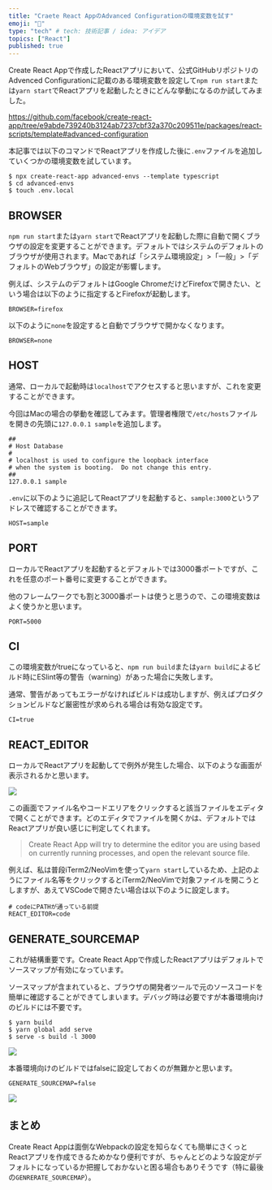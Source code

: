 ```yaml
---
title: "Craete React AppのAdvanced Configurationの環境変数を試す"
emoji: "🍺"
type: "tech" # tech: 技術記事 / idea: アイデア
topics: ["React"]
published: true
---
```


Create React Appで作成したReactアプリにおいて、公式GitHubリポジトリのAdvenced Configurationに記載のある環境変数を設定して`npm run start`または`yarn start`でReactアプリを起動したときにどんな挙動になるのか試してみました。

https://github.com/facebook/create-react-app/tree/e9abde739240b3124ab7237cbf32a370c209511e/packages/react-scripts/template#advanced-configuration

本記事では以下のコマンドでReactアプリを作成した後に`.env`ファイルを追加していくつかの環境変数を試しています。

```
$ npx create-react-app advanced-envs --template typescript
$ cd advanced-envs
$ touch .env.local
```


## BROWSER

`npm run start`または`yarn start`でReactアプリを起動した際に自動で開くブラウザの設定を変更することができます。デフォルトではシステムのデフォルトのブラウザが使用されます。Macであれば「システム環境設定」>「一般」>「デフォルトのWebブラウザ」の設定が影響します。

例えば、システムのデフォルトはGoogle ChromeだけどFirefoxで開きたい、という場合は以下のように指定するとFirefoxが起動します。
```
BROWSER=firefox
```

以下のように`none`を設定すると自動でブラウザで開かなくなります。
```
BROWSER=none
```

## HOST

通常、ローカルで起動時は`localhost`でアクセスすると思いますが、これを変更することができます。

今回はMacの場合の挙動を確認してみます。管理者権限で`/etc/hosts`ファイルを開きの先頭に`127.0.0.1 sample`を追加します。

```
##
# Host Database
#
# localhost is used to configure the loopback interface
# when the system is booting.  Do not change this entry.
##
127.0.0.1 sample
```

`.env`に以下のように追記してReactアプリを起動すると、`sample:3000`というアドレスで確認することができます。
```
HOST=sample
```


## PORT

ローカルでReactアプリを起動するとデフォルトでは3000番ポートですが、これを任意のポート番号に変更することができます。

他のフレームワークでも割と3000番ポートは使うと思うので、この環境変数はよく使うかと思います。

```
PORT=5000
```


## CI

この環境変数がtrueになっていると、`npm run build`または`yarn build`によるビルド時にESlint等の警告（warning）があった場合に失敗します。

通常、警告があってもエラーがなければビルドは成功しますが、例えばプロダクションビルドなど厳密性が求められる場合は有効な設定です。

```
CI=true
```


## REACT_EDITOR

ローカルでReactアプリを起動してで例外が発生した場合、以下のような画面が表示されるかと思います。

![](https://storage.googleapis.com/zenn-user-upload/h3pxay6vgdybx8yq03ad1hsu4j5b)


この画面でファイル名やコードエリアをクリックすると該当ファイルをエディタで開くことができます。どのエディタでファイルを開くかは、デフォルトではReactアプリが良い感じに判定してくれます。

> Create React App will try to determine the editor you are using based on currently running processes, and open the relevant source file.

例えば、私は普段iTerm2/NeoVimを使って`yarn start`しているため、上記のようにファイル名等をクリックするとiTerm2/NeoVimで対象ファイルを開こうとしますが、あえてVSCodeで開きたい場合は以下のように設定します。

```
# codeにPATHが通っている前提
REACT_EDITOR=code
```

## GENERATE_SOURCEMAP

これが結構重要です。Create React Appで作成したReactアプリはデフォルトでソースマップが有効になっています。

ソースマップが含まれていると、ブラウザの開発者ツールで元のソースコードを簡単に確認することができてしまいます。デバッグ時は必要ですが本番環境向けのビルドには不要です。

```
$ yarn build
$ yarn global add serve
$ serve -s build -l 3000
```

![](https://storage.googleapis.com/zenn-user-upload/ad5vgionrm8dv7ge323lmht0un0s)

本番環境向けのビルドではfalseに設定しておくのが無難かと思います。

```
GENERATE_SOURCEMAP=false
```

![](https://storage.googleapis.com/zenn-user-upload/b39yv2q3lnuul5hvlhkuk7o4l9z9)


## まとめ

Create React Appは面倒なWebpackの設定を知らなくても簡単にさくっとReactアプリを作成できるためかなり便利ですが、ちゃんとどのような設定がデフォルトになっているか把握しておかないと困る場合もありそうです（特に最後の`GENRERATE_SOURCEMAP`）。

